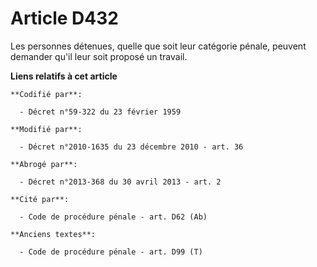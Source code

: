 # Article D432

Les personnes détenues, quelle que soit leur catégorie pénale, peuvent demander qu'il leur soit proposé un travail.

**Liens relatifs à cet article**

	**Codifié par**:

	  - Décret n°59-322 du 23 février 1959

	**Modifié par**:

	  - Décret n°2010-1635 du 23 décembre 2010 - art. 36

	**Abrogé par**:

	  - Décret n°2013-368 du 30 avril 2013 - art. 2

	**Cité par**:

	  - Code de procédure pénale - art. D62 (Ab)

	**Anciens textes**:

	  - Code de procédure pénale - art. D99 (T)
